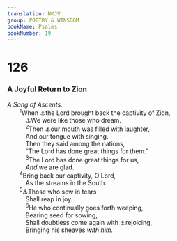 ```yaml
---
translation: NKJV
group: POETRY & WINSDOM
bookName: Psalms 
bookNumber: 19
---
```


<div class="title"><h1>126</h1><h3>A Joyful Return to Zion</h3><i>A Song of Ascents.</i></div>
<span class="verse thi_126_1">  <sup>1</sup>When <a data-toggle="tooltip" data-placement="bottom" title="Ps. 128:6; (Gal. 6:16)">⚓</a>the Lord brought back the captivity of Zion,<br/>   <a data-toggle="tooltip" data-placement="bottom" title="Ps. 85:1; Jer. 29:14; Hos. 6:11; Joel 3:1">⚓</a>We were like those who dream.<br/></span>
<span class="verse thi_126_2">   <sup>2</sup>Then <a data-toggle="tooltip" data-placement="bottom" title="Acts 12:9">⚓</a>our mouth was filled with laughter,<br/>   And our tongue with singing.<br/>   Then they said among the nations,<br/>   “The Lord has done great things for them.”<br/></span>
<span class="verse thi_126_3">   <sup>3</sup>The Lord has done great things for us,<br/>   <i>And</i> we are glad.<br/></span>
<span class="verse thi_126_4">  <sup>4</sup>Bring back our captivity, O Lord,<br/>   As the streams in the South.<br/></span>
<span class="verse thi_126_5">  <sup>5</sup><a data-toggle="tooltip" data-placement="bottom" title="Job 8:21">⚓</a>Those who sow in tears<br/>   Shall reap in joy.<br/></span>
<span class="verse thi_126_6">   <sup>6</sup>He who continually goes forth weeping,<br/>   Bearing seed for sowing,<br/>   Shall doubtless come again with <a data-toggle="tooltip" data-placement="bottom" title="Is. 35:10; 51:11; 61:7; Jer. 31:9; (Gal. 6:9)">⚓</a>rejoicing,<br/>   Bringing his sheaves <i>with</i> <i>him.</i><br/></span>
